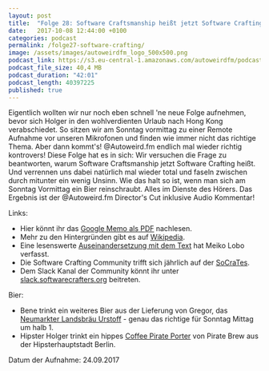 ```yaml
---
layout: post
title:  "Folge 28: Software Craftsmanship heißt jetzt Software Crafting"
date:   2017-10-08 12:44:00 +0100
categories: podcast
permalink: /folge27-software-crafting/
image: /assets/images/autoweirdfm_logo_500x500.png
podcast_link: https://s3.eu-central-1.amazonaws.com/autoweirdfm/podcasts/folge-28-software-crafting.mp3
podcast_file_size: 40,4 MB
podcast_duration: "42:01"
podcast_length: 40397225
published: true
---
```


Eigentlich wollten wir nur noch eben schnell 'ne neue Folge aufnehmen, bevor sich Holger in den wohlverdienten Urlaub nach Hong Kong verabschiedet.
So sitzen wir am Sonntag vormittag zu einer Remote Aufnahme vor unseren Mikrofonen und finden wie immer nicht das richtige Thema.
Aber dann kommt's! @Autoweird.fm endlich mal wieder richtig kontrovers! Diese Folge hat es in sich:
Wir versuchen die Frage zu beantworten, warum Software Craftsmanship jetzt Software Crafting heißt.
Und verrennen uns dabei natürlich mal wieder total und faseln zwischen durch mitunter ein wenig Unsinn.
Wie das halt so ist, wenn man sich am Sonntag Vormittag ein Bier reinschraubt.
Alles im Dienste des Hörers.
Das Ergebnis ist der @Autoweird.fm Director's Cut inklusive Audio Kommentar!

Links:

- Hier könnt ihr das [Google Memo als PDF](https://assets.documentcloud.org/documents/3914586/Googles-Ideological-Echo-Chamber.pdf) nachlesen.
- Mehr zu den Hintergründen gibt es auf [Wikipedia](https://en.wikipedia.org/wiki/Google's_Ideological_Echo_Chamber).
- Eine lesenswerte [Auseinandersetzung mit dem Text](http://www.fraumeike.de/2017/google-memo-eine-kurze-geschichte-ueber-differenzierung-und-diskriminierung/) hat Meiko Lobo verfasst.
- Die Software Crafting Community trifft sich jährlich auf der [SoCraTes](https://www.socrates-conference.de/).
- Dem Slack Kanal der Community könnt ihr unter [slack.softwarecrafters.org](https://slack.softwarecrafters.org) beitreten.

Bier:

- Bene trinkt ein weiteres Bier aus der Lieferung von Gregor, das [Neumarkter Landsbräu Urstoff](https://untappd.com/b/neumarkter-lammsbrau-urstoff/33439) - genau das richtige für Sonntag Mittag um halb 1.
- Hipster Holger trinkt ein hippes [Coffee Pirate Porter](https://untappd.com/b/pirate-brew-berlin-coffee-pirate-porter/1665814) von Pirate Brew aus der Hipsterhauptstadt Berlin.

Datum der Aufnahme: 24.09.2017

